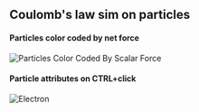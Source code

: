 ## Coulomb's law sim on particles

#### Particles color coded by net force
![Particles Color Coded By Scalar Force](https://github.com/NickJoannette/3D-EMSim-ModernOpenGL/blob/master/ArgonElectron/res/ColorCodedByScalarForce.png)

#### Particle attributes on CTRL+click
![Electron](https://github.com/NickJoannette/3D-EMSim-ModernOpenGL/blob/master/ArgonElectron/res/electron.PNG)
